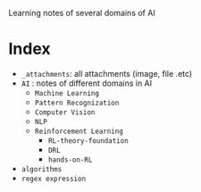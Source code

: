 Learning notes of several domains of AI
# Index

- `_attachments`: all attachments (image, file .etc)
- `AI` : notes of different domains in AI
	- `Machine Learning`
	- `Pattern Recognization`
	- `Computer Vision`
	- `NLP`
	- `Reinforcement Learning`
		- `RL-theory-foundation`
		- `DRL`
		- `hands-on-RL`
- `algorithms`
- `regex expression`
